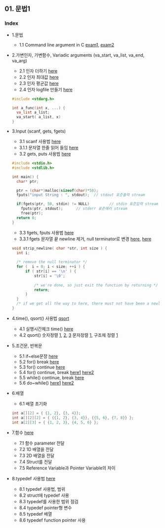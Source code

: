 ## 01. 문법1
### Index
* 1.문법
  *  1.1 Command line argument in C [exam1](https://github.com/csbyun-data/C-Programming/blob/main/chap01/CommandLineArgument1.c), [exam2](https://github.com/csbyun-data/C-Programming/blob/main/chap01/CommandLineArgument.c)

* 2.가변인자, 가변함수, Variadic arguments (va_start, va_list, va_end, va_arg) 
  *  2.1 인자 더하기 [here](https://github.com/csbyun-data/C-Programming/blob/main/chap01/VariableArgument_Add.c) 
  *  2.2 인자 최대값 [here](https://github.com/csbyun-data/C-Programming/blob/main/chap01/VariableArgument_Max.c) 
  *  2.3 인자 평균값 [here](https://github.com/csbyun-data/C-Programming/blob/main/chap01/VariableArgument_Average.c)
  *  2.4 인자 logfile 만들기 [here](https://github.com/csbyun-data/C-Programming/blob/main/chap01/VariableArgument_Log.c) 
  ```c
  #include <stdarg.h>
  
  int a_func(int x, ...) {
    va_list a_list;
    va_start( a_list, x)
  }
  ```
  
* 3.Input (scanf, gets, fgets)
  *  3.1 scanf 사용법 [here](https://github.com/csbyun-data/C-Programming/blob/main/chap01/Input_Scanf.c)
  *  3.1.1 문자열 한줄 읽어 들임 [here](https://github.com/csbyun-data/C-Programming/blob/main/chap01/Input_fgets.c)
  *  3.2 gets, puts 사용법 [here](https://github.com/csbyun-data/C-Programming/blob/main/chap01/Input_gets1.c)
  ```c
  #include <stdio.h>
  #include <stdlib.h>

  int main() {
    char* ptr;

    ptr = (char*)malloc(sizeof(char)*50);
    fputs("input String : ", stdout);  // stdout 표준촐력 stream 

    if(fgets(ptr, 50, stdin) != NULL)         // stdin 표준입력 stream 
      fputs(ptr, stdout);      // stderr 표준에러 stream
	  free(ptr);
    return 0;
  }
  ```    
  *   3.3 fgets, fputs 사용법 [here](https://github.com/csbyun-data/C-Programming/blob/main/chap01/Input_fgets1.c)
  *   3.3.1 fgets 문자열 끝 newline 제거, null terminator로 변경 [here](https://github.com/csbyun-data/C-Programming/blob/main/chap01/Input_fgets2.c), [here](https://github.com/csbyun-data/C-Programming/blob/main/chap01/Input_fgets3.c)
  ```c
  void strip_newline( char *str, int size ) {
    int i;
 
    /* remove the null terminator */
    for (  i = 0; i < size; ++i ) {
        if ( str[i] == '\n' ) {
            str[i] = '\0';
 
            /* we're done, so just exit the function by returning */
            return;   
        }
    }
    /* if we get all the way to here, there must not have been a newline! */
  }
  ```

* 4.time(), qsort() 사용법 [qsort]()
  *  4.1 실행시간체크 time() [here](https://github.com/csbyun-data/C-Programming/blob/main/chap01/Running_time.c)
  *  4.2 qsort() 숫자정렬 [1](https://github.com/csbyun-data/C-Programming/blob/main/chap01/QSort/qsort_num1.c), [2](https://github.com/csbyun-data/C-Programming/blob/main/chap01/QSort/qsort_num2.c), [3](https://github.com/csbyun-data/C-Programming/blob/main/chap01/QSort/qsort_num3.c) 문자정렬 [1](https://github.com/csbyun-data/C-Programming/blob/main/chap01/QSort/qsort_word1.c), 구조체 정렬 [1](https://github.com/csbyun-data/C-Programming/blob/main/chap01/QSort/qsort_struct1.c)

* 5.조건문, 반복문
  *  5.1 if~else문장 [here](https://github.com/csbyun-data/C-Programming/blob/main/chap01/Flow/Flow_control1.c)
  *  5.2 for() break [here](https://github.com/csbyun-data/C-Programming/blob/main/chap01/Flow/Flow_control2.c)
  *  5.3 for() continue [here](https://github.com/csbyun-data/C-Programming/blob/main/chap01/Flow/Flow_control3.c)
  *  5.4 for() continue, break [here1](https://github.com/csbyun-data/C-Programming/blob/main/chap01/Flow/Flow_control7.c) [here2](https://github.com/csbyun-data/C-Programming/blob/main/chap01/Flow/Flow_control8.c)
  *  5.5 while() continue, break [here](https://github.com/csbyun-data/C-Programming/blob/main/chap01/Flow/Flow_control4.c)
  *  5.6 do~while() [here1](https://github.com/csbyun-data/C-Programming/blob/main/chap01/Flow/Flow_control5.c) [here2](https://github.com/csbyun-data/C-Programming/blob/main/chap01/Flow/Flow_control6.c)

* 6.배열
  *  6.1 배열 초기화
  ```c
  int a[][2] = { {1, 2}, {3, 4}};
  int a[][2][2] = { {{1, 2}, {3, 4}}, {{5, 6}, {7, 8}} };
  int a[2][3] = { {1, 2, 3}, {4, 5, 6} };
  ```
* 7.함수 [here](https://github.com/csbyun-data/C-Programming/blob/main/chap01/Function/README.md)
  *  7.1 함수 parameter 전달 
  *  7.2 1D 배열을 전달 
  *  7.3 2D 배열을 전달
  *  7.4 Struct를 전달
  *  7.5 Reference Variable과 Pointer Variable의 차이
    
* 8.typedef 사용법 [here](https://github.com/csbyun-data/C-Programming/blob/main/chap01/TypeDef/README.md)
  *  8.1 typedef 사용법, 범위
  *  8.2 struct에 typedef 사용
  *  8.3 typedef를 사용한 범위 점검
  *  8.4 typedef pointer형 변수
  *  8.5 typedef 배열
  *  8.6 typedef function pointer 사용



